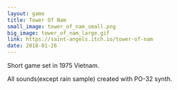 ```yaml
---
layout: game
title: Tower Of Nam
small_image: tower_of_nam_small.png
big_image: tower_of_nam_large.gif
link: https://saint-angels.itch.io/tower-of-nam
date: 2018-01-26
---
```

Short game set in 1975 Vietnam.

All sounds(except rain sample) created with PO-32 synth. 